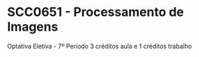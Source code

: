 # SCC0651 - Processamento de Imagens
Optativa Eletiva - 7º Período
3 créditos aula e 1 créditos trabalho
